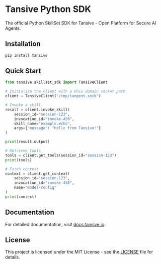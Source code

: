 # Tansive Python SDK

The official Python SkillSet SDK for Tansive - Open Platform for Secure AI Agents.

## Installation

```bash
pip install tansive
```

## Quick Start

```python
from tansive.skillset_sdk import TansiveClient

# Initialize the client with a Unix domain socket path
client = TansiveClient("/tmp/tangent.sock")

# Invoke a skill
result = client.invoke_skill(
    session_id="session-123",
    invocation_id="invoke-456",
    skill_name="example.echo",
    args={"message": "Hello from Tansive!"}
)

print(result.output)

# Retrieve tools
tools = client.get_tools(session_id="session-123")
print(tools)

# Fetch context
context = client.get_context(
    session_id="session-123",
    invocation_id="invoke-456",
    name="model-config"
)
print(context)
```

## Documentation

For detailed documentation, visit [docs.tansive.io](https://docs.tansive.io).

## License

This project is licensed under the MIT License - see the [LICENSE](LICENSE) file for details.
